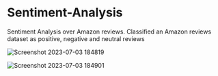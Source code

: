 # Sentiment-Analysis

Sentiment Analysis over Amazon reviews.
Classified an Amazon reviews dataset as positive, negative and neutral reviews


![Screenshot 2023-07-03 184819](https://github.com/rafid001/Sentiment-Analysis/assets/98343937/29d5302a-f50c-4ae5-b28b-6c5ca42a8702)


![Screenshot 2023-07-03 184901](https://github.com/rafid001/Sentiment-Analysis/assets/98343937/7617d401-99ed-4ca2-a56a-ad6b57fbeb24)


